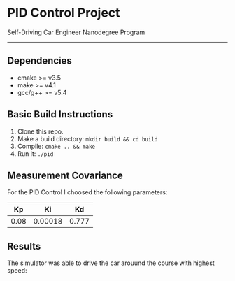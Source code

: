 # PID Control Project
Self-Driving Car Engineer Nanodegree Program

---

[//]: # (Image References)


## Dependencies

* cmake >= v3.5
* make >= v4.1
* gcc/g++ >= v5.4

## Basic Build Instructions

1. Clone this repo.
2. Make a build directory: `mkdir build && cd build`
3. Compile: `cmake .. && make`
4. Run it: `./pid`

## Measurement Covariance

For the PID Control I choosed the following parameters:

| Kp      | Ki       | Kd       |
|:-------:|:--------:|:--------:|
| 0.08    | 0.00018  | 0.777    |


## Results

The simulator was able to drive the car arouund the course with highest speed:


